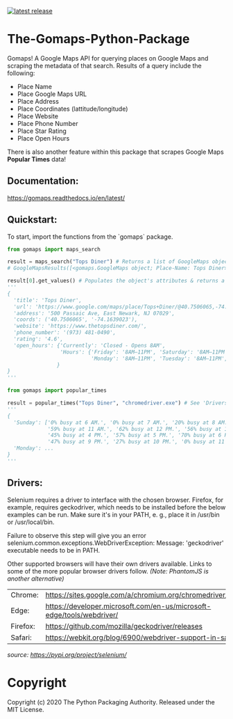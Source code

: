 <a href="https://pypi.org/project/gomaps">
  <img src="https://img.shields.io/pypi/v/gomaps.svg" alt="latest release" />
</a>

# The-Gomaps-Python-Package

Gomaps! A Google Maps API for querying places on Google Maps and scraping the metadata of that search. Results of a query include the following:

* Place Name
* Place Google Maps URL
* Place Address
* Place Coordinates (lattitude/longitude)
* Place Website
* Place Phone Number
* Place Star Rating
* Place Open Hours

There is also another feature within this package that scrapes Google Maps __Popular Times__ data!

<h2><b>Documentation:</b></h2>
<a href="https://gomaps.readthedocs.io/en/latest/">https://gomaps.readthedocs.io/en/latest/</a>

<h2><b>Quickstart:</b></h2>
To start, import the functions from the `gomaps` package.

```python
from gomaps import maps_search

result = maps_search("Tops Diner") # Returns a list of GoogleMaps objects
# GoogleMapsResults([<gomaps.GoogleMaps object; Place-Name: Tops Diner>])

result[0].get_values() # Populates the object's attributes & returns a dictionary
'''
{
  'title': 'Tops Diner',
  'url': 'https://www.google.com/maps/place/Tops+Diner/@40.7506065,-74.1639023,17z/data=!4m2!3m1!1s0x89c2547b4ec3235b:0x7342f11f69197f92!8m2!3d40.7506065!4d-74.1639023',
  'address': '500 Passaic Ave, East Newark, NJ 07029',
  'coords': ('40.7506065', '-74.1639023'),
  'website': 'https://www.thetopsdiner.com/',
  'phone_number': '(973) 481-0490',
  'rating': '4.6',
  'open_hours': {'Currently': 'Closed - Opens 8AM',
                 'Hours': {'Friday': '8AM–11PM', 'Saturday': '8AM–11PM', 'Sunday': '8AM–11PM',
                           'Monday': '8AM–11PM', 'Tuesday': '8AM–11PM', 'Wednesday': '8AM–11PM', 'Thursday': '8AM–11PM'}
                }
}
'''

from gomaps import popular_times

result = popular_times("Tops Diner", "chromedriver.exe") # See 'Drivers' section below regarding the 'chromedriver.exe' argument
'''
{
  'Sunday': ['0% busy at 6 AM.', '0% busy at 7 AM.', '20% busy at 8 AM.', '34% busy at 9 AM.', '49% busy at 10 AM.',
             '59% busy at 11 AM.', '62% busy at 12 PM.', '56% busy at 1 PM.', '47% busy at 2 PM.', '41% busy at 3 PM.',
             '45% busy at 4 PM.', '57% busy at 5 PM.', '70% busy at 6 PM.', '74% busy at 7 PM.', '66% busy at 8 PM.',
             '47% busy at 9 PM.', '27% busy at 10 PM.', '0% busy at 11 PM.'],
  'Monday': ...
}
'''
```

<h2><b>Drivers:</b></h2>
Selenium requires a driver to interface with the chosen browser. Firefox, for example, requires geckodriver, which needs to be installed before the below examples can be run. Make sure it's in your PATH, e. g., place it in /usr/bin or /usr/local/bin.

Failure to observe this step will give you an error selenium.common.exceptions.WebDriverException: Message: 'geckodriver' executable needs to be in PATH.

Other supported browsers will have their own drivers available. Links to some of the more popular browser drivers follow. *(Note: PhantomJS is another alternative)*

|          |                                                                       |
|----------|-----------------------------------------------------------------------|
| Chrome:  | https://sites.google.com/a/chromium.org/chromedriver/downloads        |
| Edge:    | https://developer.microsoft.com/en-us/microsoft-edge/tools/webdriver/ |
| Firefox: | https://github.com/mozilla/geckodriver/releases                       |
| Safari:  | https://webkit.org/blog/6900/webdriver-support-in-safari-10/          |

*source: https://pypi.org/project/selenium/*

# Copyright
Copyright (c) 2020 The Python Packaging Authority. Released under the MIT License.

